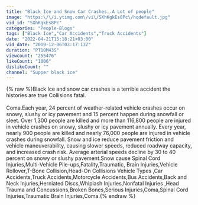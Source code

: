```yaml
---
title: "Black Ice and Snow Car Crashes..A Lot of people"
image: "https:\/\/i.ytimg.com\/vi\/SXhKgkEs8Pc\/hqdefault.jpg"
vid_id: "SXhKgkEs8Pc"
categories: "People-Blogs"
tags: ["Black Ice","Car Accidents","Truck Accidents"]
date: "2022-04-21T15:18:21+03:00"
vid_date: "2019-12-06T03:17:13Z"
duration: "PT10M43S"
viewcount: "255476"
likeCount: "1006"
dislikeCount: ""
channel: "Supper black ice"
---
```

{% raw %}Black Ice and snow car crashes is a terrible accident the histories are true Collisions fatal.<br /><br />Coma.Each year, 24 percent of weather-related vehicle crashes occur on snowy, slushy or icy pavement and 15 percent happen during snowfall or sleet. Over 1,300 people are killed and more than 116,800 people are injured in vehicle crashes on snowy, slushy or icy pavement annually. Every year, nearly 900 people are killed and nearly 76,000 people are injured in vehicle crashes during snowfall. Snow and ice reduce pavement friction and vehicle maneuverability, causing slower speeds, reduced roadway capacity, and increased crash risk. Average arterial speeds decline by 30 to 40 percent on snowy or slushy pavement.Snow cause Spinal Cord Injuries,Multi-Vehicle Pile-ups,Fatality,Traumatic, Brain Injuries,Vehicle Rollover,T-Bone Collision,Head-On Collisions Vehicle Types ,Car Accidents,Truck Accidents,Motorcycle Accidents,Bus Accidents,Back and Neck Injuries,Herniated Discs,Whiplash Injuries,Nonfatal Injuries ,Head Trauma and Concussions,Broken Bones,Serious Injuries,Coma,Spinal Cord Injuries,Traumatic Brain Injuries,Coma.{% endraw %}
